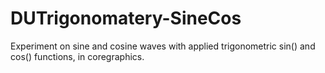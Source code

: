 # DUTrigonomatery-SineCos
Experiment on sine and cosine waves with applied trigonometric sin() and cos() functions, in coregraphics. 
